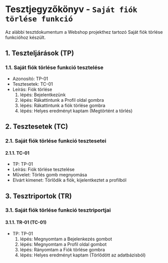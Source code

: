 # Tesztjegyzőkönyv - `Saját fiók törlése funkció`

Az alábbi tesztdokumentum a Webshop projekthez tartozó Saját fiók törlése funkcióhoz készült.

## 1. Teszteljárások (TP)

### 1.1. Saját fiók törlése funkció tesztelése

- Azonosító: TP-01
- Tesztesetek: TC-01
- Leírás: Fiók törlése
    1. lépés: Bejelentkezünk
    2. lépés: Rákattintunk a Profil oldal gombra
    3. lépés: Rákattintunk a fiók törlése gombra
    4. lépés: Helyes eredményt kaptam (Megtörtént a törlés)

## 2. Tesztesetek (TC)

### 2.1. Saját fiók törlése funkció tesztesetei

#### 2.1.1. TC-01
- TP: TP-01
- Leírás: Fiók törlése tesztelése
- Művelet: Törlés gomb megnyomása
- Elvárt kimenet: Törlődik a fiók, kijelentkeztet a profilból

## 3. Tesztriportok (TR)

### 3.1. Saját fiók törlése funkció tesztriportjai

#### 3.1.1. TR-01 (TC-01)

- TP: TP-01
    1. lépés: Megnyomtam a Bejelenkezés gombot
    2. lépés: Megnyomtam a Profil oldal gombot
    3. lépés: Rányomtam a Fiók törlése gombra
    4. lépés: Helyes eredményt kaptam (Törlődött az adatbázisból)